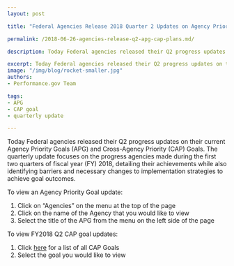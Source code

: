 ```yaml
---
layout: post

title: "Federal Agencies Release 2018 Quarter 2 Updates on Agency Priority Goal and Cross-Agency Priority Goal Progress"

permalink: /2018-06-26-agencies-release-q2-apg-cap-plans.md/

description: Today Federal agencies released their Q2 progress updates on their current Agency Priority Goals (APG) and Cross-Agency Priority (CAP) Goals.

excerpt: Today Federal agencies released their Q2 progress updates on their current Agency Priority Goals (APG) and Cross-Agency Priority (CAP) Goals.
image: "/img/blog/rocket-smaller.jpg"
authors:
- Performance.gov Team

tags:
- APG
- CAP goal
- quarterly update

---
```



Today Federal agencies released their Q2 progress updates on their current Agency Priority Goals (APG) and Cross-Agency Priority (CAP) Goals. The quarterly update focuses on the progress agencies made during the first two quarters of fiscal year (FY) 2018, detailing their achievements while also identifying barriers and necessary changes to implementation strategies to achieve goal outcomes.

To view an Agency Priority Goal update:

1. Click on “Agencies” on the menu at the top of the page
2. Click on the name of the Agency that you would like to view
3. Select the title of the APG from the menu on the left side of the page

To view FY2018 Q2 CAP goal updates:

1. Click [here](https://www.performance.gov/CAP/CAP_goals.html) for a list of all CAP Goals
2. Select the goal you would like to view
